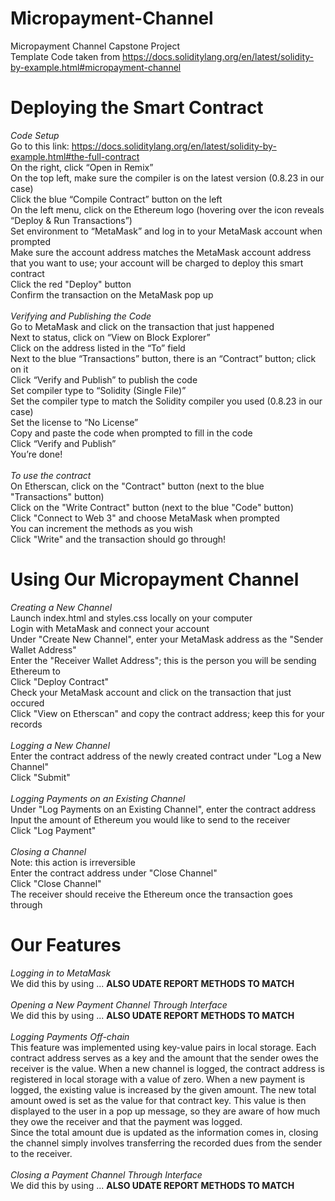 # Micropayment-Channel
Micropayment Channel Capstone Project <br>
Template Code taken from https://docs.soliditylang.org/en/latest/solidity-by-example.html#micropayment-channel

# Deploying the Smart Contract
*Code Setup* <br>
Go to this link: https://docs.soliditylang.org/en/latest/solidity-by-example.html#the-full-contract <br>
On the right, click “Open in Remix” <br>
On the top left, make sure the compiler is on the latest version (0.8.23 in our case) <br>
Click the blue “Compile Contract” button on the left <br>
On the left menu, click on the Ethereum logo (hovering over the icon reveals “Deploy & Run Transactions”) <br>
Set environment to “MetaMask” and log in to your MetaMask account when prompted <br>
Make sure the account address matches the MetaMask account address that you want to use; your account will be charged to deploy this smart contract <br>
Click the red "Deploy" button <br>
Confirm the transaction on the MetaMask pop up <br>
<br>
*Verifying and Publishing the Code* <br>
Go to MetaMask and click on the transaction that just happened <br>
Next to status, click on “View on Block Explorer” <br>
Click on the address listed in the “To” field <br>
Next to the blue “Transactions” button, there is an “Contract” button; click on it <br>
Click “Verify and Publish” to publish the code <br>
Set compiler type to “Solidity (Single File)” <br>
Set the compiler type to match the Solidity compiler you used (0.8.23 in our case) <br>
Set the license to “No License” <br>
Copy and paste the code when prompted to fill in the code <br>
Click “Verify and Publish” <br>
You’re done! <br>
<br>
*To use the contract* <br>
On Etherscan, click on the "Contract" button (next to the blue "Transactions" button) <br>
Click on the "Write Contract" button (next to the blue "Code" button) <br>
Click "Connect to Web 3" and choose MetaMask when prompted <br>
You can increment the methods as you wish <br>
Click "Write" and the transaction should go through!

# Using Our Micropayment Channel
*Creating a New Channel* <br>
Launch index.html and styles.css locally on your computer <br>
Login with MetaMask and connect your account <br>
Under "Create New Channel", enter your MetaMask address as the "Sender Wallet Address" <br>
Enter the "Receiver Wallet Address"; this is the person you will be sending Ethereum to <br>
Click "Deploy Contract" <br>
Check your MetaMask account and click on the transaction that just occured <br>
Click "View on Etherscan" and copy the contract address; keep this for your records <br>
<br>
*Logging a New Channel*<br>
Enter the contract address of the newly created contract under "Log a New Channel" <br>
Click "Submit"<br>
<br>
*Logging Payments on an Existing Channel* <br>
Under "Log Payments on an Existing Channel", enter the contract address <br>
Input the amount of Ethereum you would like to send to the receiver <br>
Click "Log Payment" <br>
<br>
*Closing a Channel*<br>
Note: this action is irreversible <br>
Enter the contract address under "Close Channel" <br>
Click "Close Channel" <br>
The receiver should receive the Ethereum once the transaction goes through <br>

# Our Features
*Logging in to MetaMask* <br>
We did this by using ... **ALSO UDATE REPORT METHODS TO MATCH**
<br>
<br>
*Opening a New Payment Channel Through Interface* <br>
We did this by using ... **ALSO UDATE REPORT METHODS TO MATCH**
<br>
<br>
*Logging Payments Off-chain* <br>
This feature was implemented using key-value pairs in local storage. Each contract address serves as a key and the amount that the sender owes the receiver is the value. When a new channel is logged, the contract address is registered in local storage with a value of zero. When a new payment is logged, the existing value is increased by the given amount. The new total amount owed is set as the value for that contract key. This value is then displayed to the user in a pop up message, so they are aware of how much they owe the receiver and that the payment was logged. <br>
Since the total amount due is updated as the information comes in, closing the channel simply involves transferring the recorded dues from the sender to the receiver.   
<br>
*Closing a Payment Channel Through Interface* <br>
We did this by using ... **ALSO UDATE REPORT METHODS TO MATCH**
<br>
